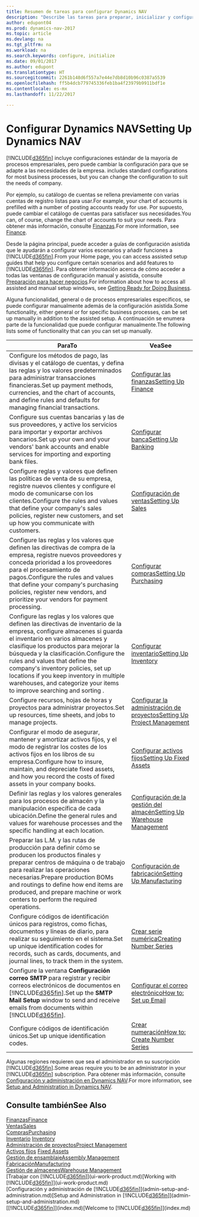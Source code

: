 ```yaml
---
title: Resumen de tareas para configurar Dynamics NAV
description: "Describe las tareas para preparar, inicializar y configurar Dynamics NAV según sus necesidades."
author: edupont04
ms.prod: dynamics-nav-2017
ms.topic: article
ms.devlang: na
ms.tgt_pltfrm: na
ms.workload: na
ms.search.keywords: configure, initialize
ms.date: 09/01/2017
ms.author: edupont
ms.translationtype: HT
ms.sourcegitcommit: 2261b148d6f557a7e44e7db8d10b96c0387a5539
ms.openlocfilehash: ff5b4dcb779745336feb1ba4f23979b9911bdf1e
ms.contentlocale: es-mx
ms.lasthandoff: 11/22/2017

---
```

# <a name="setting-up-dynamics-nav"></a><span data-ttu-id="ea1bd-103">Configurar Dynamics NAV</span><span class="sxs-lookup"><span data-stu-id="ea1bd-103">Setting Up Dynamics NAV</span></span>
[!INCLUDE[d365fin](includes/d365fin_md.md)]<span data-ttu-id="ea1bd-104"> incluye configuraciones estándar de la mayoría de procesos empresariales, pero puede cambiar la configuración para que se adapte a las necesidades de la empresa.</span><span class="sxs-lookup"><span data-stu-id="ea1bd-104"> includes standard configurations for most business processes, but you can change the configuration to suit the needs of company.</span></span>

<span data-ttu-id="ea1bd-105">Por ejemplo, su catálogo de cuentas se rellena previamente con varias cuentas de registro listas para usar.</span><span class="sxs-lookup"><span data-stu-id="ea1bd-105">For example, your chart of accounts is prefilled with a number of posting accounts ready for use.</span></span> <span data-ttu-id="ea1bd-106">Por supuesto, puede cambiar el catálogo de cuentas para satisfacer sus necesidades.</span><span class="sxs-lookup"><span data-stu-id="ea1bd-106">You can, of course, change the chart of accounts to suit your needs.</span></span> <span data-ttu-id="ea1bd-107">Para obtener más información, consulte [Finanzas](finance.md).</span><span class="sxs-lookup"><span data-stu-id="ea1bd-107">For more information, see [Finance](finance.md).</span></span>

<span data-ttu-id="ea1bd-108">Desde la página principal, puede acceder a guías de configuración asistida que le ayudarán a configurar varios escenarios y añadir funciones a [!INCLUDE[d365fin](includes/d365fin_md.md)].</span><span class="sxs-lookup"><span data-stu-id="ea1bd-108">From your Home page, you can access assisted setup guides that help you configure certain scenarios and add features to [!INCLUDE[d365fin](includes/d365fin_md.md)].</span></span> <span data-ttu-id="ea1bd-109">Para obtener información acerca de cómo acceder a todas las ventanas de configuración manual y asistida, consulte [Preparación para hacer negocios](ui-get-ready-business.md).</span><span class="sxs-lookup"><span data-stu-id="ea1bd-109">For information about how to access all assisted and manual setup windows, see [Getting Ready for Doing Business](ui-get-ready-business.md).</span></span>

<span data-ttu-id="ea1bd-110">Alguna funcionalidad, general o de procesos empresariales específicos, se puede configurar manualmente además de la configuración asistida.</span><span class="sxs-lookup"><span data-stu-id="ea1bd-110">Some functionality, either general or for specific business processes, can be set up manually in addition to the assisted setup.</span></span> <span data-ttu-id="ea1bd-111">A continuación se enumera parte de la funcionalidad que puede configurar manualmente.</span><span class="sxs-lookup"><span data-stu-id="ea1bd-111">The following lists some of functionality that can you can set up manually.</span></span>

| <span data-ttu-id="ea1bd-112">Para</span><span class="sxs-lookup"><span data-stu-id="ea1bd-112">To</span></span> | <span data-ttu-id="ea1bd-113">Vea</span><span class="sxs-lookup"><span data-stu-id="ea1bd-113">See</span></span> |
| --- | --- |
| <span data-ttu-id="ea1bd-114">Configure los métodos de pago, las divisas y el catálogo de cuentas, y defina las reglas y los valores predeterminados para administrar transacciones financieras.</span><span class="sxs-lookup"><span data-stu-id="ea1bd-114">Set up payment methods, currencies, and the chart of accounts, and define rules and defaults for managing financial transactions.</span></span> |[<span data-ttu-id="ea1bd-115">Configurar las finanzas</span><span class="sxs-lookup"><span data-stu-id="ea1bd-115">Setting Up Finance</span></span>](finance-setup-finance.md) |
| <span data-ttu-id="ea1bd-116">Configure sus cuentas bancarias y las de sus proveedores, y active los servicios para importar y exportar archivos bancarios.</span><span class="sxs-lookup"><span data-stu-id="ea1bd-116">Set up your own and your vendors' bank accounts and enable services for importing and exporting bank files.</span></span> |[<span data-ttu-id="ea1bd-117">Configurar banca</span><span class="sxs-lookup"><span data-stu-id="ea1bd-117">Setting Up Banking</span></span>](bank-setup-banking.md) |
| <span data-ttu-id="ea1bd-118">Configure reglas y valores que definen las políticas de venta de su empresa, registre nuevos clientes y configure el modo de comunicarse con los clientes.</span><span class="sxs-lookup"><span data-stu-id="ea1bd-118">Configure the rules and values that define your company's sales policies, register new customers, and set up how you communicate with customers.</span></span> |[<span data-ttu-id="ea1bd-119">Configuración de ventas</span><span class="sxs-lookup"><span data-stu-id="ea1bd-119">Setting Up Sales</span></span>](sales-setup-sales.md) |
| <span data-ttu-id="ea1bd-120">Configure las reglas y los valores que definen las directivas de compra de la empresa, registre nuevos proveedores y conceda prioridad a los proveedores para el procesamiento de pagos.</span><span class="sxs-lookup"><span data-stu-id="ea1bd-120">Configure the rules and values that define your company's purchasing policies, register new vendors, and prioritize your vendors for payment processing.</span></span> |[<span data-ttu-id="ea1bd-121">Configurar compras</span><span class="sxs-lookup"><span data-stu-id="ea1bd-121">Setting Up Purchasing</span></span>](purchasing-setup-purchasing.md) |
| <span data-ttu-id="ea1bd-122">Configure las reglas y los valores que definen las directivas de inventario de la empresa, configure almacenes si guarda el inventario en varios almacenes y clasifique los productos para mejorar la búsqueda y la clasificación.</span><span class="sxs-lookup"><span data-stu-id="ea1bd-122">Configure the rules and values that define the company's inventory policies, set up locations if you keep inventory in multiple warehouses, and categorize your items to improve searching and sorting .</span></span> |[<span data-ttu-id="ea1bd-123">Configurar inventario</span><span class="sxs-lookup"><span data-stu-id="ea1bd-123">Setting Up Inventory</span></span>](inventory-setup-inventory.md) |
| <span data-ttu-id="ea1bd-124">Configure recursos, hojas de horas y proyectos para administrar proyectos.</span><span class="sxs-lookup"><span data-stu-id="ea1bd-124">Set up resources, time sheets, and jobs to manage projects.</span></span> |[<span data-ttu-id="ea1bd-125">Configurar la administración de proyectos</span><span class="sxs-lookup"><span data-stu-id="ea1bd-125">Setting Up Project Management</span></span>](projects-setup-projects.md) |
| <span data-ttu-id="ea1bd-126">Configurar el modo de asegurar, mantener y amortizar activos fijos, y el modo de registrar los costes de los activos fijos en los libros de su empresa.</span><span class="sxs-lookup"><span data-stu-id="ea1bd-126">Configure how to insure, maintain, and depreciate fixed assets, and how you record the costs of fixed assets in your company books.</span></span> |[<span data-ttu-id="ea1bd-127">Configurar activos fijos</span><span class="sxs-lookup"><span data-stu-id="ea1bd-127">Setting Up Fixed Assets</span></span>](fa-setup.md) |
|<span data-ttu-id="ea1bd-128">Definir las reglas y los valores generales para los procesos de almacén y la manipulación específica de cada ubicación.</span><span class="sxs-lookup"><span data-stu-id="ea1bd-128">Define the general rules and values for warehouse processes and the specific handling at each location.</span></span>|[<span data-ttu-id="ea1bd-129">Configuración de la gestión del almacén</span><span class="sxs-lookup"><span data-stu-id="ea1bd-129">Setting Up Warehouse Management</span></span>](warehouse-setup-warehouse.md)|
|<span data-ttu-id="ea1bd-130">Preparar las L.M. y las rutas de producción para definir cómo se producen los productos finales y preparar centros de máquina o de trabajo para realizar las operaciones necesarias.</span><span class="sxs-lookup"><span data-stu-id="ea1bd-130">Prepare production BOMs and routings to define how end items are produced, and prepare machine or work centers to perform the required operations.</span></span>|[<span data-ttu-id="ea1bd-131">Configuración de fabricación</span><span class="sxs-lookup"><span data-stu-id="ea1bd-131">Setting Up Manufacturing</span></span>](production-configure-production-processes.md)|
| <span data-ttu-id="ea1bd-132">Configure códigos de identificación únicos para registros, como fichas, documentos y líneas de diario, para realizar su seguimiento en el sistema.</span><span class="sxs-lookup"><span data-stu-id="ea1bd-132">Set up unique identification codes for records, such as cards, documents, and journal lines, to track them in the system.</span></span> |[<span data-ttu-id="ea1bd-133">Crear serie numérica</span><span class="sxs-lookup"><span data-stu-id="ea1bd-133">Creating Number Series</span></span>](ui-create-number-series.md) |
| <span data-ttu-id="ea1bd-134">Configure la ventana **Configuración correo SMTP** para registrar y recibir correos electrónicos de documentos en [!INCLUDE[d365fin](includes/d365fin_md.md)].</span><span class="sxs-lookup"><span data-stu-id="ea1bd-134">Set up the **SMTP Mail Setup** window to send and receive emails from documents within [!INCLUDE[d365fin](includes/d365fin_md.md)].</span></span> |[<span data-ttu-id="ea1bd-135">Configurar el correo electrónico</span><span class="sxs-lookup"><span data-stu-id="ea1bd-135">How to: Set up Email</span></span>](madeira-how-setup-email.md) |
| <span data-ttu-id="ea1bd-136">Configure códigos de identificación únicos.</span><span class="sxs-lookup"><span data-stu-id="ea1bd-136">Set up unique identification codes.</span></span> |[<span data-ttu-id="ea1bd-137">Crear numeración</span><span class="sxs-lookup"><span data-stu-id="ea1bd-137">How to: Create Number Series</span></span>](ui-create-number-series.md) |

<span data-ttu-id="ea1bd-138">Algunas regiones requieren que sea el administrador en su suscripción [!INCLUDE[d365fin](includes/d365fin_md.md)].</span><span class="sxs-lookup"><span data-stu-id="ea1bd-138">Some areas require you to be an administrator in your [!INCLUDE[d365fin](includes/d365fin_md.md)] subscription.</span></span> <span data-ttu-id="ea1bd-139">Para obtener más información, consulte [Configuración y administración en Dynamics NAV](admin-setup-and-administration.md).</span><span class="sxs-lookup"><span data-stu-id="ea1bd-139">For more information, see [Setup and Administration in Dynamics NAV](admin-setup-and-administration.md).</span></span>  

## <a name="see-also"></a><span data-ttu-id="ea1bd-140">Consulte también</span><span class="sxs-lookup"><span data-stu-id="ea1bd-140">See Also</span></span>
[<span data-ttu-id="ea1bd-141">Finanzas</span><span class="sxs-lookup"><span data-stu-id="ea1bd-141">Finance</span></span>](finance.md)  
[<span data-ttu-id="ea1bd-142">Ventas</span><span class="sxs-lookup"><span data-stu-id="ea1bd-142">Sales</span></span>](sales-manage-sales.md)  
[<span data-ttu-id="ea1bd-143">Compras</span><span class="sxs-lookup"><span data-stu-id="ea1bd-143">Purchasing</span></span>](purchasing-manage-purchasing.md)  
<span data-ttu-id="ea1bd-144">[Inventario](inventory-manage-inventory.md)  </span><span class="sxs-lookup"><span data-stu-id="ea1bd-144">[Inventory](inventory-manage-inventory.md)  </span></span>  
[<span data-ttu-id="ea1bd-145">Administración de proyectos</span><span class="sxs-lookup"><span data-stu-id="ea1bd-145">Project Management</span></span>](projects-manage-projects.md)  
<span data-ttu-id="ea1bd-146">[Activos fijos](fa-manage.md)  </span><span class="sxs-lookup"><span data-stu-id="ea1bd-146">[Fixed Assets](fa-manage.md)  </span></span>  
[<span data-ttu-id="ea1bd-147">Gestión de ensamblaje</span><span class="sxs-lookup"><span data-stu-id="ea1bd-147">Assembly Management</span></span>](assembly-assemble-items.md)  
[<span data-ttu-id="ea1bd-148">Fabricación</span><span class="sxs-lookup"><span data-stu-id="ea1bd-148">Manufacturing</span></span>](production-manage-manufacturing.md)  
[<span data-ttu-id="ea1bd-149">Gestión de almacenes</span><span class="sxs-lookup"><span data-stu-id="ea1bd-149">Warehouse Management</span></span>](warehouse-manage-warehouse.md)  
<span data-ttu-id="ea1bd-150">[Trabajar con [!INCLUDE[d365fin](includes/d365fin_md.md)]](ui-work-product.md)</span><span class="sxs-lookup"><span data-stu-id="ea1bd-150">[Working with [!INCLUDE[d365fin](includes/d365fin_md.md)]](ui-work-product.md)</span></span>  
<span data-ttu-id="ea1bd-151">[Configuración y administración de [!INCLUDE[d365fin](includes/d365fin_md.md)]](admin-setup-and-administration.md)</span><span class="sxs-lookup"><span data-stu-id="ea1bd-151">[Setup and Administration in [!INCLUDE[d365fin](includes/d365fin_md.md)]](admin-setup-and-administration.md)</span></span>  
<span data-ttu-id="ea1bd-152">[[!INCLUDE[d365fin](includes/d365fin_md.md)]](index.md)</span><span class="sxs-lookup"><span data-stu-id="ea1bd-152">[Welcome to [!INCLUDE[d365fin](includes/d365fin_md.md)]](index.md)</span></span>  

